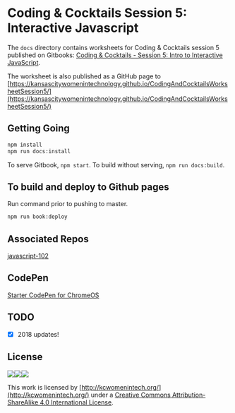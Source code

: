 # Coding & Cocktails Session 5: Interactive Javascript

The `docs` directory contains worksheets for Coding & Cocktails session 5 published on Gitbooks: [Coding & Cocktails - Session 5: Intro to Interactive JavaScript](https://www.gitbook.com/book/codingandcocktailskc/session-5/details).

The worksheet is also published as a GitHub page to [https://kansascitywomenintechnology.github.io/CodingAndCocktailsWorksheetSession5/](https://kansascitywomenintechnology.github.io/CodingAndCocktailsWorksheetSession5/)

## Getting Going

```bash
npm install
npm run docs:install
```
To serve Gitbook, `npm start`.
To build without serving, `npm run docs:build`.

## To build and deploy to Github pages
Run command prior to pushing to master.
```bash
npm run book:deploy
```

## Associated Repos
[javascript-102](https://github.com/KansasCityWomeninTechnology/javascript-102)

## CodePen
[Starter CodePen for ChromeOS](https://codepen.io/CodingCocktailsKC/pen/GaqPGX)


## TODO
- [x] 2018 updates!

## License
![](https://lh6.googleusercontent.com/osprAumZLusoNUcKnPtOWMijWYLZ8ydrUS0gMTvMCoyhSVBd69InqiXqQjc7fH8iQiVbZLXvyyvPZXwKjeyHuPnrd2zJT1mYLa1WoziryvxOo0q7nvMnpfeeVPBgfqW0bnp1--wa)![](https://lh5.googleusercontent.com/AZZipN4uXuU6FkxA0zLbrq9EwMhky22oNI8UtjQ2-Kgzy64Jmbij_IKUwXDcqGjnHWSMg9h3ii2Dx_SLI871nVn56NyF1VnmDbkEL2m9sJ_9YYGpNC8kdiYepai1jAZLEWWt8iTW)![](https://lh6.googleusercontent.com/GSxH81qYzBJkBR39GbviwKcwxem0RbN8XTx_6BOHgziQ6OomnG-au25ZSdiNQ4rX2p2HanRGa8_SzTPhJ3SKW-Vrs6fJ8N9s0FLq1EVSwUZXrLZuUVONachwFWwqTr6PMpn1csnu)

This work is licensed by [http://kcwomenintech.org/](http://kcwomenintech.org/) under a [Creative Commons Attribution-ShareAlike 4.0 International License](http://creativecommons.org/licenses/by-sa/4.0/).
